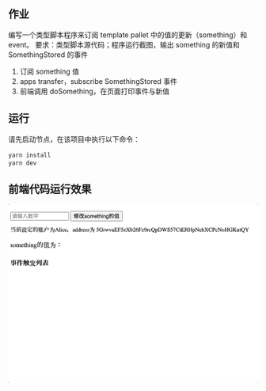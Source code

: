 ## 作业

编写一个类型脚本程序来订阅 template pallet 中的值的更新（something）和 event。
要求：类型脚本源代码；程序运行截图，输出 something 的新值和 SomethingStored 的事件

1. 订阅 something 值
2. apps transfer，subscribe SomethingStored 事件
3. 前端调用 doSomething，在页面打印事件与新值

## 运行

请先启动节点，在该项目中执行以下命令：

```
yarn install
yarn dev

```

## 前端代码运行效果

![Alt text](result.gif)
